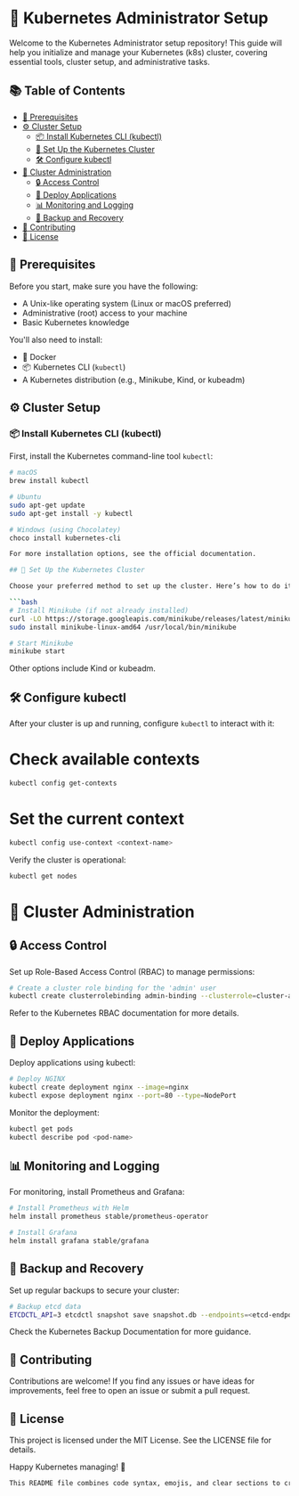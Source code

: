 # 🚀 Kubernetes Administrator Setup

Welcome to the Kubernetes Administrator setup repository! This guide will help you initialize and manage your Kubernetes (k8s) cluster, covering essential tools, cluster setup, and administrative tasks.

## 📚 Table of Contents

- [🎯 Prerequisites](#-prerequisites)
- [⚙️ Cluster Setup](#️-cluster-setup)
  - [📦 Install Kubernetes CLI (kubectl)](#install-kubernetes-cli-kubectl)
  - [🔧 Set Up the Kubernetes Cluster](#-set-up-the-kubernetes-cluster)
  - [🛠️ Configure kubectl](#️-configure-kubectl)
- [🔐 Cluster Administration](#-cluster-administration)
  - [🔒 Access Control](#-access-control)
  - [🚀 Deploy Applications](#-deploy-applications)
  - [📊 Monitoring and Logging](#-monitoring-and-logging)
  - [💾 Backup and Recovery](#-backup-and-recovery)
- [🤝 Contributing](#-contributing)
- [📄 License](#-license)

## 🎯 Prerequisites

Before you start, make sure you have the following:

- A Unix-like operating system (Linux or macOS preferred)
- Administrative (root) access to your machine
- Basic Kubernetes knowledge

You'll also need to install:

- 🐳 Docker
- 📦 Kubernetes CLI (`kubectl`)
- A Kubernetes distribution (e.g., Minikube, Kind, or kubeadm)

## ⚙️ Cluster Setup

### 📦 Install Kubernetes CLI (kubectl)

First, install the Kubernetes command-line tool `kubectl`:

```bash
# macOS
brew install kubectl

# Ubuntu
sudo apt-get update
sudo apt-get install -y kubectl

# Windows (using Chocolatey)
choco install kubernetes-cli

For more installation options, see the official documentation.

## 🔧 Set Up the Kubernetes Cluster

Choose your preferred method to set up the cluster. Here’s how to do it with Minikube:

```bash
# Install Minikube (if not already installed)
curl -LO https://storage.googleapis.com/minikube/releases/latest/minikube-linux-amd64
sudo install minikube-linux-amd64 /usr/local/bin/minikube

# Start Minikube
minikube start
```

Other options include Kind or kubeadm.

## 🛠️ Configure kubectl

After your cluster is up and running, configure `kubectl` to interact with it:

# Check available contexts
```bash
kubectl config get-contexts
```

# Set the current context
```bash
kubectl config use-context <context-name>
```

Verify the cluster is operational:
```bash
kubectl get nodes
```

# 🔐 Cluster Administration
## 🔒 Access Control

Set up Role-Based Access Control (RBAC) to manage permissions:
```bash
# Create a cluster role binding for the 'admin' user
kubectl create clusterrolebinding admin-binding --clusterrole=cluster-admin --user=<admin-user>
```

Refer to the Kubernetes RBAC documentation for more details.

## 🚀 Deploy Applications
Deploy applications using kubectl:

```bash
# Deploy NGINX
kubectl create deployment nginx --image=nginx
kubectl expose deployment nginx --port=80 --type=NodePort
```

Monitor the deployment:
```bash
kubectl get pods
kubectl describe pod <pod-name>
```

## 📊 Monitoring and Logging

For monitoring, install Prometheus and Grafana:
```bash
# Install Prometheus with Helm
helm install prometheus stable/prometheus-operator

# Install Grafana
helm install grafana stable/grafana
```

## 💾 Backup and Recovery

Set up regular backups to secure your cluster:

```bash
# Backup etcd data
ETCDCTL_API=3 etcdctl snapshot save snapshot.db --endpoints=<etcd-endpoint> --cert=<cert-path> --key=<key-path> --cacert=<ca-cert-path>
```

Check the Kubernetes Backup Documentation for more guidance.

## 🤝 Contributing

Contributions are welcome! If you find any issues or have ideas for improvements, feel free to open an issue or submit a pull request.

## 📄 License

This project is licensed under the MIT License. See the LICENSE file for details.

Happy Kubernetes managing! 🎉

```bash
This README file combines code syntax, emojis, and clear sections to create an engaging and easy-to-follow guide for Kubernetes administrators.
```
